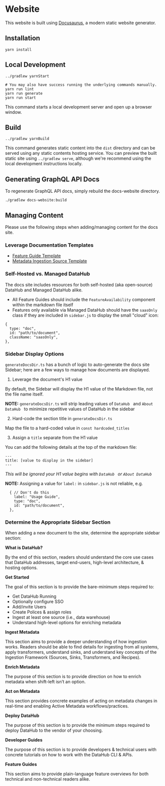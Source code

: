 # Website

This website is built using [Docusaurus](https://docusaurus.io/), a modern static website generator.

## Installation

```console
yarn install
```

## Local Development

```console
../gradlew yarnStart

# You may also have success running the underlying commands manually.
yarn run lint
yarn run generate
yarn run start
```

This command starts a local development server and open up a browser window.

## Build

```console
../gradlew yarnBuild
```

This command generates static content into the `dist` directory and can be served using any static contents hosting service. You can preview the built static site using `../gradlew serve`, although we're recommend using the local development instructions locally.

## Generating GraphQL API Docs

To regenerate GraphQL API docs, simply rebuild the docs-website directory. 

```console
./gradlew docs-website:build
```

## Managing Content

Please use the following steps when adding/managing content for the docs site.

### Leverage Documentation Templates

* [Feature Guide Template](./docs/_feature-guide-template.md)
* [Metadata Ingestion Source Template](./metadata-ingestion/source-docs-template.md)

### Self-Hosted vs. Managed DataHub

The docs site includes resources for both self-hosted (aka open-source) DataHub and Managed DataHub alike.

* All Feature Guides should include the `FeatureAvailability` component within the markdown file itself
* Features only available via Managed DataHub should have the `saasOnly` class if they are included in `sidebar.js` to display the small "cloud" icon:

```
{
  type: "doc",
  id: "path/to/document",
  className: "saasOnly",
},
```

### Sidebar Display Options

`generateDocsDir.ts` has a bunch of logic to auto-generate the docs site Sidebar; here are a few ways to manage how documents are displayed.

1. Leverage the document's H1 value

By default, the Sidebar will display the H1 value of the Markdown file, not the file name itself.

**NOTE:** `generateDocsDir.ts` will strip leading values of `DataHub ` and `About DataHub ` to minimize repetitive values of DataHub in the sidebar

2. Hard-code the section title in `generateDocsDir.ts`

Map the file to a hard-coded value in `const hardcoded_titles`

3. Assign a `title` separate from the H1 value

You can add the following details at the top of the markdown file:

```
---
title: [value to display in the sidebar]
---
```

*This will be ignored your H1 value begins with `DataHub ` or `About DataHub `*

**NOTE:** Assigning a value for `label:` in `sidebar.js` is not reliable, e.g.

```
  { // Don't do this
    label: "Usage Guide",
    type: "doc",
    id: "path/to/document",
  },
```

### Determine the Appropriate Sidebar Section

When adding a new document to the site, determine the appropriate sidebar section:

**What is DataHub?**

By the end of this section, readers should understand the core use cases that DataHub addresses, target end-users, high-level architecture, & hosting options.

**Get Started**

The goal of this section is to provide the bare-minimum steps required to:
  - Get DataHub Running
  - Optionally configure SSO
  - Add/invite Users
  - Create Polices & assign roles
  - Ingest at least one source (i.e., data warehouse)
  - Understand high-level options for enriching metadata

**Ingest Metadata**

This section aims to provide a deeper understanding of how ingestion works. Readers should be able to find details for ingesting from all systems, apply transformers, understand sinks, and understand key concepts of the Ingestion Framework (Sources, Sinks, Transformers, and Recipes).

**Enrich Metadata**

The purpose of this section is to provide direction on how to enrich metadata when shift-left isn’t an option.

**Act on Metadata**

This section provides concrete examples of acting on metadata changes in real-time and enabling Active Metadata workflows/practices. 

**Deploy DataHub**

The purpose of this section is to provide the minimum steps required to deploy DataHub to the vendor of your choosing.

**Developer Guides**

The purpose of this section is to provide developers & technical users with concrete tutorials on how to work with the DataHub CLI & APIs.

**Feature Guides**

This section aims to provide plain-language feature overviews for both technical and non-technical readers alike.